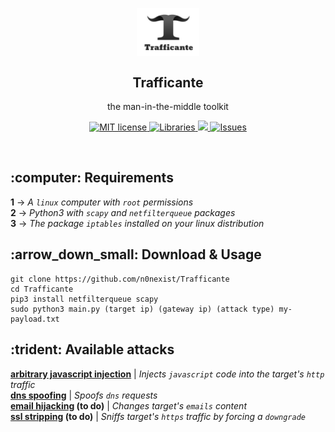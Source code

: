 <p align="center">
 <img width="100px" src="https://github.com/n0nexist/Trafficante/blob/main/logo.png?raw=true" align="center" alt="GitHub Readme Stats" />
 <h2 align="center">Trafficante</h2>
 <p align="center">the man-in-the-middle toolkit</p>
</p>

<p align="center">
    <a href="https://github.com/n0nexist/Trafficante/blob/main/LICENSE.md">
      <img alt="MIT license" src="https://img.shields.io/badge/license-MIT-red?style=flat&logo=github" />
    </a>
    <a href="https://www.google.com/search?q=scapy+netfilterqueue">
      <img alt="Libraries" src="https://img.shields.io/badge/scapy-netfilterqueue-informational?style=flat&logo=python" />
    </a>
    <a href="https://github.com/n0nexist">
      <img src="https://img.shields.io/badge/python-pentesting-inactive?style=flat" />
    </a>
    <a href="https://github.com/n0nexist/Trafficante/issues">
      <img alt="Issues" src="https://img.shields.io/github/issues/n0nexist/Trafficante?color=0088ff" />
    </a>
</p>

<br>

<h2>:computer: Requirements</h2>
<b>1</b> -> <i>A <code>linux</code> computer with <code>root</code> permissions</i><br>
<b>2</b> -> <i>Python3 with <code>scapy</code> and <code>netfilterqueue</code> packages</i><br>
<b>3</b> -> <i>The package <code>iptables</code> installed on your linux distribution</i><br>

<h2>:arrow_down_small: Download & Usage</h2>

```
git clone https://github.com/n0nexist/Trafficante
cd Trafficante
pip3 install netfilterqueue scapy
sudo python3 main.py (target ip) (gateway ip) (attack type) my-payload.txt
```

<h2>:trident: Available attacks</h2>
<b><a href="https://github.com/n0nexist/Trafficante/blob/main/wiki/js-injection.md">arbitrary javascript injection</a></b> | <i>Injects <code>javascript</code> code into the target's <code>http</code> traffic</i><br>
<b><a href="https://github.com/n0nexist/Trafficante/blob/main/wiki/dns-spoofing.md">dns spoofing</a></b> | <i>Spoofs <code>dns</code> requests</i><br>
<b><a href="https://github.com/n0nexist/Trafficante/blob/main/wiki/email-hijacking.md">email hijacking</a> (to do)</b> | <i>Changes target's <code>emails</code> content</i><br>
<b><a href="https://github.com/n0nexist/Trafficante/blob/main/wiki/ssl-stripping.md">ssl stripping</a> (to do)</b> | <i>Sniffs target's <code>https</code> traffic by forcing a <code>downgrade</code></i><br>
